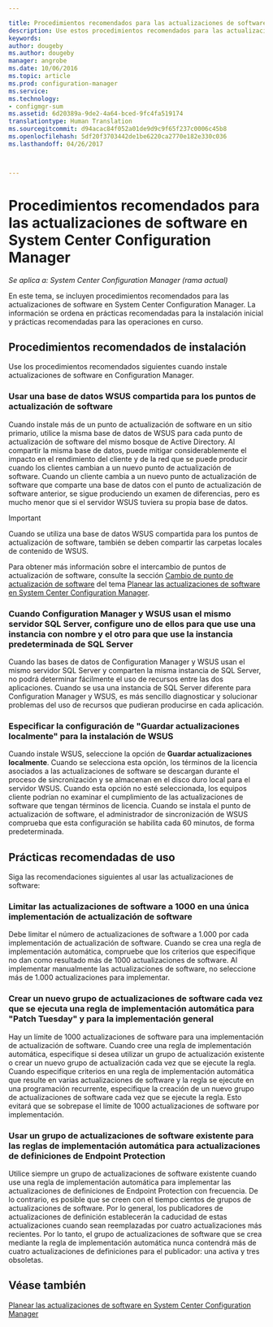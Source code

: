 ```yaml
---

title: Procedimientos recomendados para las actualizaciones de software | Microsoft Docs
description: Use estos procedimientos recomendados para las actualizaciones de software en System Center Configuration Manager.
keywords: 
author: dougeby
ms.author: dougeby
manager: angrobe
ms.date: 10/06/2016
ms.topic: article
ms.prod: configuration-manager
ms.service: 
ms.technology:
- configmgr-sum
ms.assetid: 6d20389a-9de2-4a64-bced-9fc4fa519174
translationtype: Human Translation
ms.sourcegitcommit: d94acac84f052a01de9d9c9f65f237c0006c45b8
ms.openlocfilehash: 5df20f3703442de1be6220ca2770e182e330c036
ms.lasthandoff: 04/26/2017



---
```

# <a name="best-practices-for-software-updates-in-system-center-configuration-manager"></a>Procedimientos recomendados para las actualizaciones de software en System Center Configuration Manager

*Se aplica a: System Center Configuration Manager (rama actual)*

En este tema, se incluyen procedimientos recomendados para las actualizaciones de software en System Center Configuration Manager. La información se ordena en prácticas recomendadas para la instalación inicial y prácticas recomendadas para las operaciones en curso.  

## <a name="installation-best-practices"></a>Procedimientos recomendados de instalación  
 Use los procedimientos recomendados siguientes cuando instale actualizaciones de software en Configuration Manager.  

### <a name="use-a-shared-wsus-database-for-software-update-points"></a>Usar una base de datos WSUS compartida para los puntos de actualización de software  
 Cuando instale más de un punto de actualización de software en un sitio primario, utilice la misma base de datos de WSUS para cada punto de actualización de software del mismo bosque de Active Directory. Al compartir la misma base de datos, puede mitigar considerablemente el impacto en el rendimiento del cliente y de la red que se puede producir cuando los clientes cambian a un nuevo punto de actualización de software. Cuando un cliente cambia a un nuevo punto de actualización de software que comparte una base de datos con el punto de actualización de software anterior, se sigue produciendo un examen de diferencias, pero es mucho menor que si el servidor WSUS tuviera su propia base de datos.  

> [!IMPORTANT]  
>  Cuando se utiliza una base de datos WSUS compartida para los puntos de actualización de software, también se deben compartir las carpetas locales de contenido de WSUS.  

 Para obtener más información sobre el intercambio de puntos de actualización de software, consulte la sección [Cambio de punto de actualización de software](../../sum/plan-design/plan-for-software-updates.md#BKMK_SUPSwitching) del tema [Planear las actualizaciones de software en System Center Configuration Manager](../../sum/plan-design/plan-for-software-updates.md).  

### <a name="when-configuration-manager-and-wsus-use-the-same-sql-server-configure-one-of-these-to-use-a-named-instance-and-the-other-to-use-the-default-instance-of-sql-server"></a>Cuando Configuration Manager y WSUS usan el mismo servidor SQL Server, configure uno de ellos para que use una instancia con nombre y el otro para que use la instancia predeterminada de SQL Server  
 Cuando las bases de datos de Configuration Manager y WSUS usan el mismo servidor SQL Server y comparten la misma instancia de SQL Server, no podrá determinar fácilmente el uso de recursos entre las dos aplicaciones. Cuando se usa una instancia de SQL Server diferente para Configuration Manager y WSUS, es más sencillo diagnosticar y solucionar problemas del uso de recursos que pudieran producirse en cada aplicación.  

### <a name="specify-the-store-updates-locally-setting-for-the-wsus-installation"></a>Especificar la configuración de "Guardar actualizaciones localmente" para la instalación de WSUS  
 Cuando instale WSUS, seleccione la opción de **Guardar actualizaciones localmente**. Cuando se selecciona esta opción, los términos de la licencia asociados a las actualizaciones de software se descargan durante el proceso de sincronización y se almacenan en el disco duro local para el servidor WSUS. Cuando esta opción no esté seleccionada, los equipos cliente podrían no examinar el cumplimiento de las actualizaciones de software que tengan términos de licencia. Cuando se instala el punto de actualización de software, el administrador de sincronización de WSUS comprueba que esta configuración se habilita cada 60 minutos, de forma predeterminada.  

## <a name="operational-best-practices"></a>Prácticas recomendadas de uso  
 Siga las recomendaciones siguientes al usar las actualizaciones de software:  

### <a name="limit-software-updates-to-1000-in-a-single-software-update-deployment"></a>Limitar las actualizaciones de software a 1000 en una única implementación de actualización de software  
 Debe limitar el número de actualizaciones de software a 1.000 por cada implementación de actualización de software. Cuando se crea una regla de implementación automática, compruebe que los criterios que especifique no dan como resultado más de 1000 actualizaciones de software. Al implementar manualmente las actualizaciones de software, no seleccione más de 1.000 actualizaciones para implementar.  

### <a name="create-a-new-software-update-group-each-time-an-automatic-deployment-rule-runs-for-patch-tuesday-and-for-general-deployment"></a>Crear un nuevo grupo de actualizaciones de software cada vez que se ejecuta una regla de implementación automática para "Patch Tuesday" y para la implementación general  
 Hay un límite de 1000 actualizaciones de software para una implementación de actualización de software. Cuando cree una regla de implementación automática, especifique si desea utilizar un grupo de actualización existente o crear un nuevo grupo de actualización cada vez que se ejecute la regla. Cuando especifique criterios en una regla de implementación automática que resulte en varias actualizaciones de software y la regla se ejecute en una programación recurrente, especifique la creación de un nuevo grupo de actualizaciones de software cada vez que se ejecute la regla. Esto evitará que se sobrepase el límite de 1000 actualizaciones de software por implementación.  

### <a name="use-an-existing-software-update-group-for-automatic-deployment-rules-for-endpoint-protection-definition-updates"></a>Usar un grupo de actualizaciones de software existente para las reglas de implementación automática para actualizaciones de definiciones de Endpoint Protection  
 Utilice siempre un grupo de actualizaciones de software existente cuando use una regla de implementación automática para implementar las actualizaciones de definiciones de Endpoint Protection con frecuencia. De lo contrario, es posible que se creen con el tiempo cientos de grupos de actualizaciones de software. Por lo general, los publicadores de actualizaciones de definición establecerán la caducidad de estas actualizaciones cuando sean reemplazadas por cuatro actualizaciones más recientes. Por lo tanto, el grupo de actualizaciones de software que se crea mediante la regla de implementación automática nunca contendrá más de cuatro actualizaciones de definiciones para el publicador: una activa y tres obsoletas.  

## <a name="see-also"></a>Véase también  
 [Planear las actualizaciones de software en System Center Configuration Manager](../../sum/plan-design/plan-for-software-updates.md)

